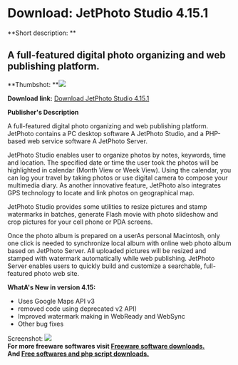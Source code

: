 # Download: JetPhoto Studio 4.15.1

**Short description: **

## A full-featured digital photo organizing and web publishing platform.

  
**Thumbshot: **![](http://www.freewarefiles.com/screenshot/jetphotostudio_md.gif)   
  
**Download link:** [Download JetPhoto Studio 4.15.1](http://freesoftwares.boysofts.com/JetPhoto-Studio_program_18688.html)  
  

**Publisher's Description**  
  

A full-featured digital photo organizing and web publishing platform. JetPhoto
contains a PC desktop software A JetPhoto Studio, and a PHP-based web service
software A JetPhoto Server.

JetPhoto Studio enables user to organize photos by notes, keywords, time and
location. The specified date or time the user took the photos will be
highlighted in calendar (Month View or Week View). Using the calendar, you can
log your travel by taking photos or use digital camera to compose your
multimedia diary. As another innovative feature, JetPhoto also integrates GPS
technology to locate and link photos on geographical map.

JetPhoto Studio provides some utilities to resize pictures and stamp
watermarks in batches, generate Flash movie with photo slideshow and crop
pictures for your cell phone or PDA screens.

Once the photo album is prepared on a userAs personal Macintosh, only one
click is needed to synchronize local album with online web photo album based
on JetPhoto Server. All uploaded pictures will be resized and stamped with
watermark automatically while web publishing. JetPhoto Server enables users to
quickly build and customize a searchable, full-featured photo web site.

**WhatA's New in version 4.15:**

  * Uses Google Maps API v3 
  * removed code using deprecated v2 API) 
  * Improved watermark making in WebReady and WebSync 
  * Other bug fixes 

  
  
Screenshot: ![](http://www.freewarefiles.com/screenshot/jetphotostudio.gif)  
**For more freeware softwares visit [Freeware software downloads.](http://freesoftwares.boysofts.com/)**   
**And [Free softwares and php script downloads.](http://www.boysofts.com/)**

